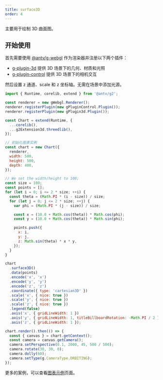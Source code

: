 ```yaml
---
title: surface3D
order: 4
---
```


主要用于绘制 3D 曲面图。

## 开始使用

首先需要使用 [@antv/g-webgl](https://g.antv.antgroup.com/api/renderer/webgl) 作为渲染器并注册以下两个插件：

- [g-plugin-3d](https://g.antv.antgroup.com/plugins/3d) 提供 3D 场景下的几何、材质和光照
- [g-plugin-control](https://g.antv.antgroup.com/plugins/control) 提供 3D 场景下的相机交互

然后设置 z 通道、scale 和 z 坐标轴。无需在场景中添加光源。

```js | ob { autoMount: true }
import { Runtime, corelib, extend } from '@antv/g2';

const renderer = new gWebgl.Renderer();
renderer.registerPlugin(new gPluginControl.Plugin());
renderer.registerPlugin(new gPlugin3d.Plugin());

const Chart = extend(Runtime, {
  ...corelib(),
  ...g2Extension3d.threedlib(),
});

// 初始化图表实例
const chart = new Chart({
  renderer,
  width: 500,
  height: 500,
  depth: 400,
});

// We set the width/height to 100;
const size = 100;
const points = [];
for (let i = 0; i <= 2 * size; ++i) {
  const theta = (Math.PI * (i - size)) / size;
  for (let j = 0; j <= 2 * size; ++j) {
    var phi = (Math.PI * (j - size)) / size;

    const x = (10.0 + Math.cos(theta)) * Math.cos(phi);
    const y = (10.0 + Math.cos(theta)) * Math.sin(phi);

    points.push({
      x: i,
      y: j,
      z: Math.sin(theta) * x * y,
    });
  }
}

chart
  .surface3D()
  .data(points)
  .encode('x', 'x')
  .encode('y', 'y')
  .encode('z', 'z')
  .coordinate({ type: 'cartesian3D' })
  .scale('x', { nice: true })
  .scale('y', { nice: true })
  .scale('z', { nice: true })
  .legend(false)
  .axis('x', { gridLineWidth: 1 })
  .axis('y', { gridLineWidth: 1, titleBillboardRotation: -Math.PI / 2 })
  .axis('z', { gridLineWidth: 1 });

chart.render().then(() => {
  const { canvas } = chart.getContext();
  const camera = canvas.getCamera();
  camera.setPerspective(0.1, 2000, 45, 500 / 500);
  camera.rotate(30, 30, 0);
  camera.dolly(60);
  camera.setType(g.CameraType.ORBITING);
});
```

更多的案例，可以查看[图表示例](/examples)页面。
